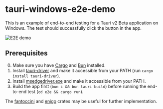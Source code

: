 # tauri-windows-e2e-demo

This is an example of end-to-end testing for a Tauri v2 Beta application on Windows. The test should successfully click the button in the app.

![E2E demo](https://github.com/user-attachments/assets/46e0b4ce-6077-41f4-bb2a-d264f8203b65)


## Prerequisites

0. Make sure you have [Cargo](https://doc.rust-lang.org/cargo/getting-started/installation.html) and [Bun](https://bun.sh) installed.
1. Install [tauri-driver](https://crates.io/crates/tauri-driver) and make it accessible from your PATH (run `cargo install tauri-driver`).
2. Install [msedgedriver.exe](https://developer.microsoft.com/en-us/microsoft-edge/tools/webdriver/?form=MA13LH#downloads) and make it accessible from your PATH.
3. Build the app first (`bun i && bun tauri build`) before running the end-to-end test (`cd e2e && cargo run`).

The [fantoccini](https://crates.io/crates/fantoccini) and [enigo](https://crates.io/crates/enigo) crates may be useful for further implementation.
